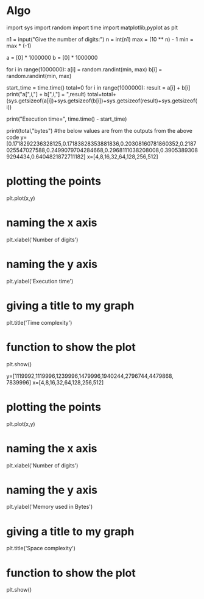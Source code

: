 # Algo
import sys
import random
import time
import matplotlib,pyplot as plt
 
n1 = input("Give the number of digits:")
n = int(n1)
max = (10 ** n) - 1
min = max * (-1)
 
a = [0] * 1000000
b = [0] * 1000000
 
for i in range(1000000):
    a[i] = random.randint(min, max)
    b[i] = random.randint(min, max)
 
start_time = time.time()
total=0
for i in range(1000000):
    result = a[i] + b[i]
    print("a[",i,"] + b[",i,"] = ",result)
    total=total+(sys.getsizeof(a[i])+sys.getsizeof(b[i])+sys.getsizeof(result)+sys.getsizeof(i))
 
print("Execution time=", time.time() - start_time)
 
print(total,"bytes")
#the below values are from the outputs from the above code 
y=[0.1718292236328125,0.17183828353881836,0.20308160781860352,0.2187025547027588,0.2499079704284668,0.2968111038208008,0.39053893089294434,0.6404821872711182]
x=[4,8,16,32,64,128,256,512]
# plotting the points 
plt.plot(x,y)
  
# naming the x axis
plt.xlabel('Number of digits')
# naming the y axis
plt.ylabel('Execution time')
  
# giving a title to my graph
plt.title('Time complexity')
  
# function to show the plot
plt.show()
 
y=[1119992,1119996,1239996,1479996,1940244,2796744,4479868, 7839996]
x=[4,8,16,32,64,128,256,512]
# plotting the points 
plt.plot(x,y)
  
# naming the x axis
plt.xlabel('Number of digits')
# naming the y axis
plt.ylabel('Memory used in Bytes')
  
# giving a title to my graph
plt.title('Space complexity')
  
# function to show the plot
plt.show()
